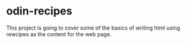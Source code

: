 # odin-recipes
This project is going to cover some of the basics of writing html using rewcipes as the content for the web page. 